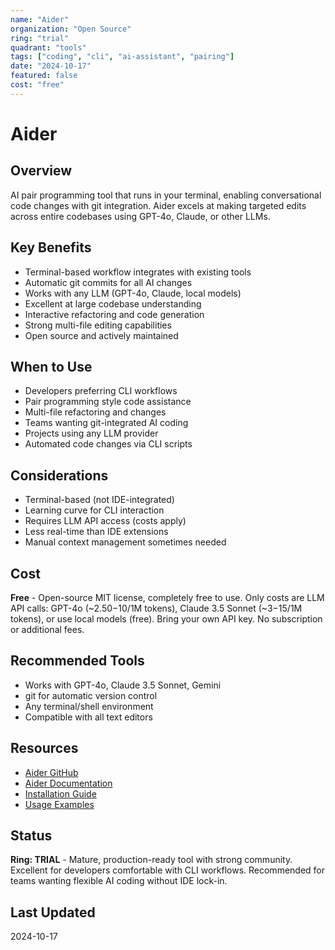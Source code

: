 ```yaml
---
name: "Aider"
organization: "Open Source"
ring: "trial"
quadrant: "tools"
tags: ["coding", "cli", "ai-assistant", "pairing"]
date: "2024-10-17"
featured: false
cost: "free"
---
```


# Aider

## Overview
AI pair programming tool that runs in your terminal, enabling conversational code changes with git integration. Aider excels at making targeted edits across entire codebases using GPT-4o, Claude, or other LLMs.

## Key Benefits
- Terminal-based workflow integrates with existing tools
- Automatic git commits for all AI changes
- Works with any LLM (GPT-4o, Claude, local models)
- Excellent at large codebase understanding
- Interactive refactoring and code generation
- Strong multi-file editing capabilities
- Open source and actively maintained

## When to Use
- Developers preferring CLI workflows
- Pair programming style code assistance
- Multi-file refactoring and changes
- Teams wanting git-integrated AI coding
- Projects using any LLM provider
- Automated code changes via CLI scripts

## Considerations
- Terminal-based (not IDE-integrated)
- Learning curve for CLI interaction
- Requires LLM API access (costs apply)
- Less real-time than IDE extensions
- Manual context management sometimes needed

## Cost
**Free** - Open-source MIT license, completely free to use. Only costs are LLM API calls: GPT-4o (~$2.50-$10/1M tokens), Claude 3.5 Sonnet (~$3-$15/1M tokens), or use local models (free). Bring your own API key. No subscription or additional fees.

## Recommended Tools
- Works with GPT-4o, Claude 3.5 Sonnet, Gemini
- git for automatic version control
- Any terminal/shell environment
- Compatible with all text editors

## Resources
- [Aider GitHub](https://github.com/paul-gauthier/aider)
- [Aider Documentation](https://aider.chat/)
- [Installation Guide](https://aider.chat/docs/install.html)
- [Usage Examples](https://aider.chat/docs/usage.html)

## Status
**Ring: TRIAL** - Mature, production-ready tool with strong community. Excellent for developers comfortable with CLI workflows. Recommended for teams wanting flexible AI coding without IDE lock-in.

## Last Updated
2024-10-17
